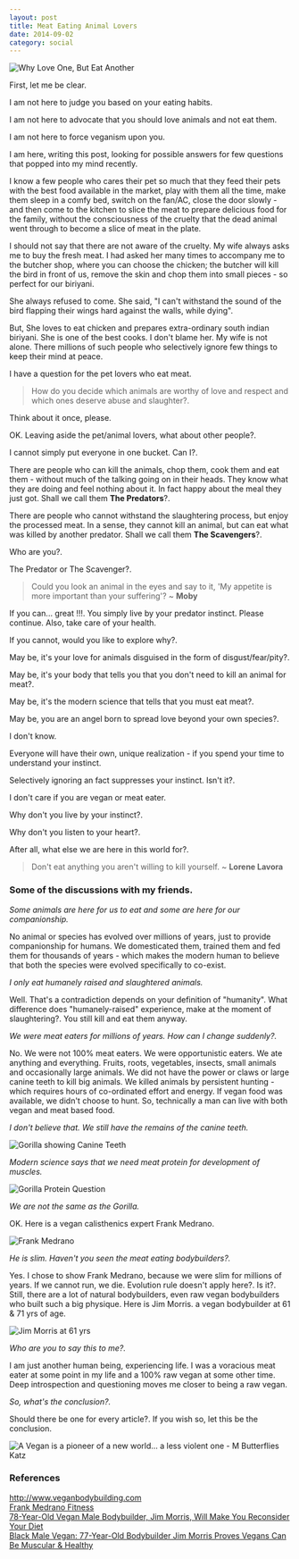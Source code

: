 ```yaml
---
layout: post
title: Meat Eating Animal Lovers
date: 2014-09-02
category: social
---
```


![Why Love One, But Eat Another]({{site.img-url}}/why-love-one-but-eat-the-other.png)  

First, let me be clear.

I am not here to judge you based on your eating habits.

I am not here to advocate that you should love animals and not eat them.

I am not here to force veganism upon you.

I am here, writing this post, looking for possible answers for few questions that popped into my mind recently.

I know a few people who cares their pet so much that they feed their pets with the best food available in the market, play with them all the time, make them sleep in a comfy bed, switch on the fan/AC, close the door slowly - and then come to the kitchen to slice the meat to prepare delicious food for the family, without the consciousness of the cruelty that the dead animal went through to become a slice of meat in the plate.  

I should not say that there are not aware of the cruelty. My wife always asks me to buy the fresh meat. I had asked her many times to accompany me to the butcher shop, where you can choose the chicken; the butcher will kill the bird in front of us, remove the skin and chop them into small pieces - so perfect for our biriyani.  

She always refused to come. She said, "I can't withstand the sound of the bird flapping their wings hard against the walls, while dying".  

But, She loves to eat chicken and prepares extra-ordinary south indian biriyani. She is one of the best cooks. I don't blame her. My wife is not alone. There millions of such people who selectively ignore few things to keep their mind at peace.  

I have a question for the pet lovers who eat meat.

> How do you decide which animals are worthy of love and respect and which ones deserve abuse and slaughter?.

Think about it once, please.  

OK. Leaving aside the pet/animal lovers, what about other people?.

I cannot simply put everyone in one bucket. Can I?.  

There are people who can kill the animals, chop them, cook them and eat them - without much of the talking going on in their heads. They know what they are doing and feel nothing about it. In fact happy about the meal they just got. Shall we call them **The Predators**?.  

There are people who cannot withstand the slaughtering process, but enjoy the processed meat. In a sense, they cannot kill an animal, but can eat what was killed by another predator. Shall we call them **The Scavengers**?.  

Who are you?. 

The Predator or The Scavenger?.  

> Could you look an animal in the eyes and say to it, 'My appetite is more important than your suffering'? ~ **Moby**

If you can... great !!!. You simply live by your predator instinct. Please continue. Also, take care of your health.  

If you cannot, would you like to explore why?.  

May be, it's your love for animals disguised in the form of disgust/fear/pity?.  

May be, it's your body that tells you that you don't need to kill an animal for meat?.  

May be, it's the modern science that tells that you must eat meat?.  

May be, you are an angel born to spread love beyond your own species?.  

I don't know.  

Everyone will have their own, unique realization - if you spend your time to understand your instinct.  

Selectively ignoring an fact suppresses your instinct. Isn't it?.  

I don't care if you are vegan or meat eater.  

Why don't you live by your instinct?.  

Why don't you listen to your heart?.  

After all, what else we are here in this world for?.  

> Don't eat anything you aren't willing to kill yourself. ~ **Lorene Lavora**

### Some of the discussions with my friends.

*Some animals are here for us to eat and some are here for our companionship.*  

No animal or species has evolved over millions of years, just to provide companionship for humans. We domesticated them, trained them and fed them for thousands of years - which makes the modern human to believe that both the species were evolved specifically to co-exist.  

*I only eat humanely raised and slaughtered animals.*  

Well. That's a contradiction depends on your definition of "humanity". What difference does "humanely-raised" experience, make at the moment of slaughtering?. You still kill and eat them anyway.  

*We were meat eaters for millions of years. How can I change suddenly?.*

No. We were not 100% meat eaters. We were opportunistic eaters. We ate anything and everything. Fruits, roots, vegetables, insects, small animals and occasionally large animals. We did not have the power or claws or large canine teeth to kill big animals. We killed animals by persistent hunting - which requires hours of co-ordinated effort and energy. If vegan food was available, we didn't choose to hunt. So, technically a man can live with both vegan and meat based food.  

*I don't believe that. We still have the remains of the canine teeth.*

![Gorilla showing Canine Teeth]({{site.img-url}}/gorilla-canine-teeth.jpg)  

*Modern science says that we need meat protein for development of muscles.*  

![Gorilla Protein Question]({{site.img-url}}/gorilla-protein-question.jpg)

*We are not the same as the Gorilla.*  

OK. Here is a vegan calisthenics expert Frank Medrano.  

![Frank Medrano]({{site.img-url}}/frank-medrano.jpg)  

*He is slim. Haven't you seen the meat eating bodybuilders?.*

Yes. I chose to show Frank Medrano, because we were slim for millions of years. If we cannot run, we die. Evolution rule doesn't apply here?. Is it?. Still, there are a lot of natural bodybuilders, even raw vegan bodybuilders who built such a big physique. Here is Jim Morris. a vegan bodybuilder at 61 & 71 yrs of age.  

![Jim Morris at 61 yrs]({{site.img-url}}/jim-morris-age-61-age-71.png)

*Who are you to say this to me?.*

I am just another human being, experiencing life. I was a voracious meat eater at some point in my life and a 100% raw vegan at some other time. Deep introspection and questioning moves me closer to being a raw vegan.  

*So, what's the conclusion?.*

Should there be one for every article?. If you wish so, let this be the conclusion.  

![A Vegan is a pioneer of a new world... a less violent one - M Butterflies Katz]({{site.img-url}}/vegan-less-violent-m-butterflies-katz.jpg)  

### References
<http://www.veganbodybuilding.com>  
[Frank Medrano Fitness](http://www.thefrankmedrano.com/)  
[78-Year-Old Vegan Male Bodybuilder, Jim Morris, Will Make You Reconsider Your Diet](http://www.huffingtonpost.co.uk/2014/03/29/vegan-male-bodybuilder_n_4560059.html)  
[Black Male Vegan: 77-Year-Old Bodybuilder Jim Morris Proves Vegans Can Be Muscular & Healthy](http://frugivoremag.com/2012/10/black-male-vegan-77-year-old-bodybuilder-jim-morris-proves-vegans-can-be-muscular-healthy/)  
